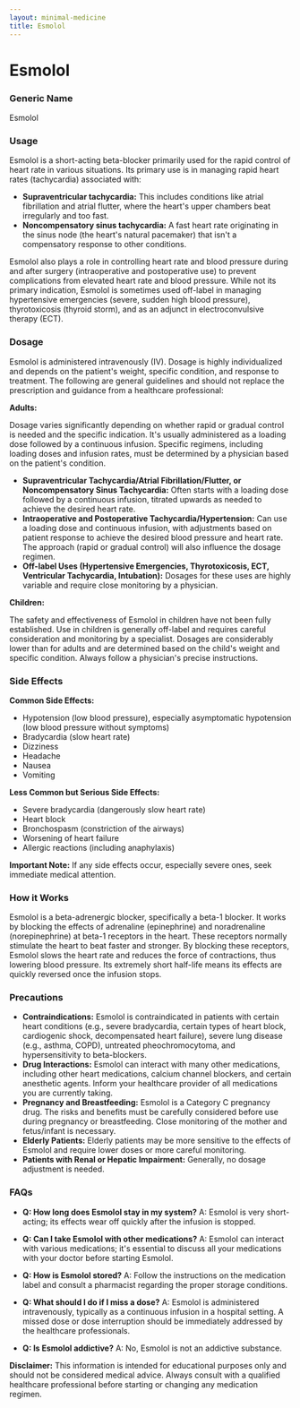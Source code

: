 ```yaml
---
layout: minimal-medicine
title: Esmolol
---
```


# Esmolol
### Generic Name
Esmolol

### Usage

Esmolol is a short-acting beta-blocker primarily used for the rapid control of heart rate in various situations.  Its primary use is in managing rapid heart rates (tachycardia) associated with:

* **Supraventricular tachycardia:** This includes conditions like atrial fibrillation and atrial flutter, where the heart's upper chambers beat irregularly and too fast.
* **Noncompensatory sinus tachycardia:**  A fast heart rate originating in the sinus node (the heart's natural pacemaker) that isn't a compensatory response to other conditions.

Esmolol also plays a role in controlling heart rate and blood pressure during and after surgery (intraoperative and postoperative use) to prevent complications from elevated heart rate and blood pressure.  While not its primary indication, Esmolol is sometimes used off-label in managing hypertensive emergencies (severe, sudden high blood pressure), thyrotoxicosis (thyroid storm), and as an adjunct in electroconvulsive therapy (ECT).


### Dosage

Esmolol is administered intravenously (IV). Dosage is highly individualized and depends on the patient's weight, specific condition, and response to treatment.  The following are general guidelines and should not replace the prescription and guidance from a healthcare professional:

**Adults:**

Dosage varies significantly depending on whether rapid or gradual control is needed and the specific indication.  It's usually administered as a loading dose followed by a continuous infusion.  Specific regimens, including loading doses and infusion rates, must be determined by a physician based on the patient's condition.

* **Supraventricular Tachycardia/Atrial Fibrillation/Flutter, or Noncompensatory Sinus Tachycardia:**  Often starts with a loading dose followed by a continuous infusion, titrated upwards as needed to achieve the desired heart rate.
* **Intraoperative and Postoperative Tachycardia/Hypertension:**  Can use a loading dose and continuous infusion, with adjustments based on patient response to achieve the desired blood pressure and heart rate. The approach (rapid or gradual control) will also influence the dosage regimen.
* **Off-label Uses (Hypertensive Emergencies, Thyrotoxicosis, ECT, Ventricular Tachycardia, Intubation):** Dosages for these uses are highly variable and require close monitoring by a physician.

**Children:**

The safety and effectiveness of Esmolol in children have not been fully established.  Use in children is generally off-label and requires careful consideration and monitoring by a specialist.  Dosages are considerably lower than for adults and are determined based on the child's weight and specific condition.  Always follow a physician's precise instructions.


### Side Effects

**Common Side Effects:**

* Hypotension (low blood pressure), especially asymptomatic hypotension (low blood pressure without symptoms)
* Bradycardia (slow heart rate)
* Dizziness
* Headache
* Nausea
* Vomiting

**Less Common but Serious Side Effects:**

* Severe bradycardia (dangerously slow heart rate)
* Heart block
* Bronchospasm (constriction of the airways)
* Worsening of heart failure
* Allergic reactions (including anaphylaxis)


**Important Note:** If any side effects occur, especially severe ones, seek immediate medical attention.


### How it Works

Esmolol is a beta-adrenergic blocker, specifically a beta-1 blocker. It works by blocking the effects of adrenaline (epinephrine) and noradrenaline (norepinephrine) at beta-1 receptors in the heart.  These receptors normally stimulate the heart to beat faster and stronger. By blocking these receptors, Esmolol slows the heart rate and reduces the force of contractions, thus lowering blood pressure. Its extremely short half-life means its effects are quickly reversed once the infusion stops.


### Precautions

* **Contraindications:** Esmolol is contraindicated in patients with certain heart conditions (e.g., severe bradycardia, certain types of heart block, cardiogenic shock, decompensated heart failure), severe lung disease (e.g., asthma, COPD), untreated pheochromocytoma, and hypersensitivity to beta-blockers.
* **Drug Interactions:** Esmolol can interact with many other medications, including other heart medications, calcium channel blockers, and certain anesthetic agents. Inform your healthcare provider of all medications you are currently taking.
* **Pregnancy and Breastfeeding:** Esmolol is a Category C pregnancy drug.  The risks and benefits must be carefully considered before use during pregnancy or breastfeeding.  Close monitoring of the mother and fetus/infant is necessary.
* **Elderly Patients:** Elderly patients may be more sensitive to the effects of Esmolol and require lower doses or more careful monitoring.
* **Patients with Renal or Hepatic Impairment:**  Generally, no dosage adjustment is needed.

### FAQs

* **Q: How long does Esmolol stay in my system?** A: Esmolol is very short-acting; its effects wear off quickly after the infusion is stopped.

* **Q: Can I take Esmolol with other medications?** A: Esmolol can interact with various medications; it's essential to discuss all your medications with your doctor before starting Esmolol.

* **Q: How is Esmolol stored?** A:  Follow the instructions on the medication label and consult a pharmacist regarding the proper storage conditions.

* **Q: What should I do if I miss a dose?** A:  Esmolol is administered intravenously, typically as a continuous infusion in a hospital setting. A missed dose or dose interruption should be immediately addressed by the healthcare professionals.

* **Q: Is Esmolol addictive?** A: No, Esmolol is not an addictive substance.


**Disclaimer:** This information is intended for educational purposes only and should not be considered medical advice. Always consult with a qualified healthcare professional before starting or changing any medication regimen.
